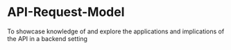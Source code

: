 # API-Request-Model
To showcase knowledge of and explore the applications and implications of the API in a backend setting
